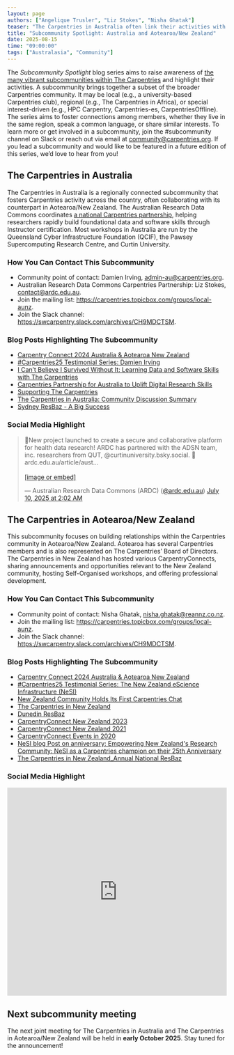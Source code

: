```yaml
---
layout: page
authors: ["Angelique Trusler", "Liz Stokes", "Nisha Ghatak"]
teaser: "The Carpentries in Australia often link their activities with the equivalent subcommunity in Aotearoa/New Zealand."
title: "Subcommunity Spotlight: Australia and Aotearoa/New Zealand"
date: 2025-08-15
time: "09:00:00"
tags: ["Australasia", "Community"]
---
```


The *Subcommunity Spotlight* blog series aims to raise awareness of [the many vibrant subcommunities within The Carpentries](https://carpentries.org/community/get-connected/#subcommunities) and highlight their activities. A subcommunity brings together a subset of the broader Carpentries community. It may be local (e.g., a university-based Carpentries club), regional (e.g., The Carpentries in Africa), or special interest-driven (e.g., HPC Carpentry, Carpentries-es, CarpentriesOffline). The series aims to foster connections among members, whether they live in the same region, speak a common language, or share similar interests.
To learn more or get involved in a subcommunity, join the #subcommunity channel on Slack or reach out via email at [community@carpentries.org](mailto:community@carpentries.org). If you lead a subcommunity and would like to be featured in a future edition of this series, we’d love to hear from you!

## The Carpentries in Australia

The Carpentries in Australia is a regionally connected subcommunity that fosters Carpentries activity across the country, often collaborating with its counterpart in Aotearoa/New Zealand.
The Australian Research Data Commons coordinates [a national Carpentries partnership](https://ardc.edu.au/project/the-carpentries-partnership/), helping researchers rapidly build foundational data and software skills through Instructor certification. Most workshops in Australia are run by the Queensland Cyber Infrastructure Foundation (QCIF), the Pawsey Supercomputing Research Centre, and Curtin University.

### How You Can Contact This Subcommunity
- Community point of contact: Damien Irving, admin-au@carpentries.org. 
- Australian Research Data Commons Carpentries Partnership: Liz Stokes, contact@ardc.edu.au. 
- Join the mailing list: https://carpentries.topicbox.com/groups/local-aunz. 
- Join the Slack channel: https://swcarpentry.slack.com/archives/CH9MDCTSM.

### Blog Posts Highlighting The Subcommunity
- [Carpentry Connect 2024 Australia & Aotearoa New Zealand](https://ardc.edu.au/article/powering-research-through-skills-highlights-from-the-ardc-digital-research-skills-summit-2024/#:~:text=23%20May%3A%20Carpentry%20Connect%202024)
- [#Carpentries25 Testimonial Series: Damien Irving](https://carpentries.org/blog/2023/08/carpentries25-testimonial-series-damien-irving/)
- [I Can’t Believe I Survived Without It: Learning Data and Software Skills with The Carpentries](https://ardc.edu.au/article/i-cant-believe-i-survived-without-it-learning-data-and-software-skills-with-the-carpentries)
- [Carpentries Partnership for Australia to Uplift Digital Research Skills](https://ardc.edu.au/project/the-carpentries-partnership/)
- [Supporting The Carpentries](https://carpentries.org/blog/2019/09/supporting-the-carpentries/)
- [The Carpentries in Australia: Community Discussion Summary](https://carpentries.org/blog/2019/05/aus-community-call-summary/) 
- [Sydney ResBaz - A Big Success](https://carpentries.org/blog/2018/07/resbaz-sydney/)

### Social Media Highlight
<blockquote class="bluesky-embed" data-bluesky-uri="at://did:plc:wks7m2r2wtveh4nzyw4hsocs/app.bsky.feed.post/3ltkzovdtps2z" data-bluesky-cid="bafyreif73k433uvmhai6qq35lv2bvwekmfamktye25ursmm7i23zgxhfua" data-bluesky-embed-color-mode="system"><p lang="en">📣New project launched to create a secure and collaborative platform for health data research!
ARDC has partnered with the ADSN team, inc. researchers from QUT, @curtinuniversity.bsky.social.
🔗 ardc.edu.au/article/aust...<br><br><a href="https://bsky.app/profile/did:plc:wks7m2r2wtveh4nzyw4hsocs/post/3ltkzovdtps2z?ref_src=embed">[image or embed]</a></p>&mdash; Australian Research Data Commons (ARDC) (<a href="https://bsky.app/profile/did:plc:wks7m2r2wtveh4nzyw4hsocs?ref_src=embed">@ardc.edu.au</a>) <a href="https://bsky.app/profile/did:plc:wks7m2r2wtveh4nzyw4hsocs/post/3ltkzovdtps2z?ref_src=embed">July 10, 2025 at 2:02 AM</a></blockquote><script async src="https://embed.bsky.app/static/embed.js" charset="utf-8"></script>


## The Carpentries in Aotearoa/New Zealand

This subcommunity focuses on building relationships within the Carpentries community in Aotearoa/New Zealand. Aotearoa has several Carpentries members and is also represented on The Carpentries’ Board of Directors. The Carpentries in New Zealand has hosted various CarpentryConnects, sharing announcements and opportunities relevant to the New Zealand community, hosting Self-Organised workshops, and offering professional development.

### How You Can Contact This Subcommunity
- Community point of contact: Nisha Ghatak, nisha.ghatak@reannz.co.nz.
- Join the mailing list: https://carpentries.topicbox.com/groups/local-aunz. 
- Join the Slack channel: https://swcarpentry.slack.com/archives/CH9MDCTSM.

### Blog Posts Highlighting The Subcommunity
- [Carpentry Connect 2024 Australia & Aotearoa New Zealand](https://ardc.edu.au/article/powering-research-through-skills-highlights-from-the-ardc-digital-research-skills-summit-2024/#:~:text=23%20May%3A%20Carpentry%20Connect%202024)
- [#Carpentries25 Testimonial Series: The New Zealand eScience Infrastructure (NeSI)](https://carpentries.org/blog/2023/08/nesi-as-a-carpentries-champion/)
- [New Zealand Community Holds Its First Carpentries Chat](https://carpentries.org/blog/2019/09/first-nz-carpentries-chat/)
- [The Carpentries in New Zealand](https://carpentries.org/blog/2019/03/NZ_CommunityCall_post/)
- [Dunedin ResBaz](https://carpentries.org/blog/2018/07/resbaz-dunedin/)
- [CarpentryConnect New Zealand 2023](https://www.eresearchnz2023.org.nz/what-is-eresearch-nz/)
- [CarpentryConnect New Zealand 2021](https://www.nesi.org.nz/news/2021/02highlights-carpentry-connect-2021-bringing-together-new-zealands-digital-skills) 
- [CarpentryConnect Events in 2020](https://carpentries.org/blog/2020/01/carpentryconnect-events-2020/)
- [NeSI blog Post on anniversary: Empowering New Zealand's Research Community: NeSI as a Carpentries champion on their 25th Anniversary](https://www.nesi.org.nz/news/2023/08/empowering-new-zealands-research-community-nesi-carpentries-champion-their-25th)
- [The Carpentries in New Zealand_Annual National ResBaz]( https://resbaz.auckland.ac.nz/)

### Social Media Highlight

<iframe src="https://www.linkedin.com/embed/feed/update/urn:li:share:7345560325003321347?collapsed=1" height="478" width="504" frameborder="0" allowfullscreen="" title="Embedded post"></iframe>

## Next subcommunity meeting

The next joint meeting for The Carpentries in Australia and The Carpentries in Aotearoa/New Zealand will be held in **early October 2025**. Stay tuned for the announcement!
